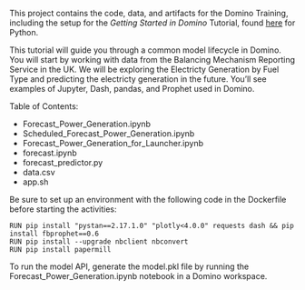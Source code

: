 This project contains the code, data, and artifacts for the Domino Training, including the setup for the *Getting Started in Domino* Tutorial, found 
[here](https://docs.dominodatalab.com/en/4.6/get_started/index.html) for Python.

This tutorial will guide you through a common model lifecycle in Domino. 
You will start by working with data from the Balancing Mechanism Reporting Service in the UK. 
We will be exploring the Electricty Generation by Fuel Type and predicting the electricty generation in the future. 
You’ll see examples of Jupyter, Dash, pandas, and Prophet used in Domino.

Table of Contents:

* Forecast_Power_Generation.ipynb
* Scheduled_Forecast_Power_Generation.ipynb
* Forecast_Power_Generation_for_Launcher.ipynb
* forecast.ipynb
* forecast_predictor.py
* data.csv
* app.sh

Be sure to set up an environment with the following code in the Dockerfile before starting the activities:

```
RUN pip install "pystan==2.17.1.0" "plotly<4.0.0" requests dash && pip install fbprophet==0.6
RUN pip install --upgrade nbclient nbconvert
RUN pip install papermill
```

To run the model API, generate the model.pkl file by running the Forecast_Power_Generation.ipynb notebook in a Domino workspace. 
